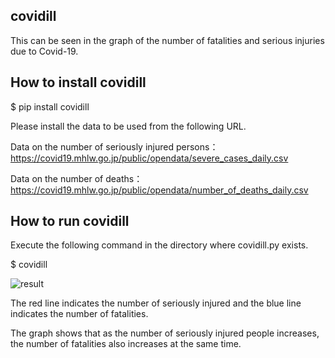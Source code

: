 ## covidill
This can be seen in the graph of the number of fatalities and serious injuries due to Covid-19.
## How to install covidill
$ pip install covidill

Please install the data to be used from the following URL.

Data on the number of seriously injured persons：
https://covid19.mhlw.go.jp/public/opendata/severe_cases_daily.csv

Data on the number of deaths：
https://covid19.mhlw.go.jp/public/opendata/number_of_deaths_daily.csv

## How to run covidill
Execute the following command in the directory where covidill.py exists.<br>

$ covidill

![result](https://user-images.githubusercontent.com/78309273/174234983-3d6f7daf-97be-4922-9e14-882b4c62827e.png)

The red line indicates the number of seriously injured and the blue line indicates the number of fatalities.

The graph shows that as the number of seriously injured people increases, the number of fatalities also increases at the same time.
